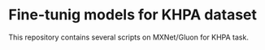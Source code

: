 # Fine-tunig models for KHPA dataset

This repository contains several scripts on MXNet/Gluon for KHPA task.
